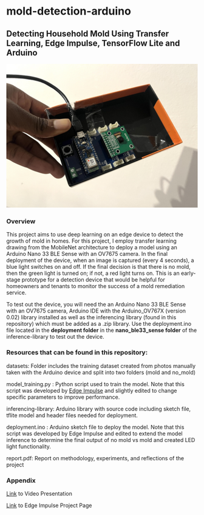 # mold-detection-arduino

## Detecting Household Mold  Using Transfer Learning, Edge Impulse, TensorFlow Lite and Arduino

<img src="build.jpg" width = "600" />

### Overview

This project aims to use deep learning on an edge device to detect the growth of mold in homes.  For this project, I employ transfer learning drawing from the MobileNet architecture to deploy a model using an Arduino Nano 33 BLE Sense with an OV7675 camera. In the final deployment of the device, when an image is captured (every 4 seconds), a blue light switches on and off. If the final decision is that there is no mold, then the green light is turned on; if not, a red light turns on. This is an early-stage prototype for a detection device that would be helpful for homeowners and tenants to monitor the success of a mold remediation service.

To test out the device, you will need the an Arduino Nano 33 BLE Sense with an OV7675 camera, Arduino IDE with the Arduino_OV767X (version 0.02) library installed as well as the inferencing library (found in this repository) which must be added as a .zip library. Use the deployment.ino file located in the **deployment folder** in the **nano_ble33_sense folder** of the inference-library to test out the device.

### Resources that can be found in this repository:

datasets: Folder includes the training dataset created from photos manually taken with the Arduino device and split into two folders (mold and no_mold)

model_training.py : Python script used to train the model. Note that this script was developed by [Edge Impulse](https://www.edgeimpulse.com) and slightly edited to change specific parameters to improve performance.

inferencing-library: Arduino library with source code including sketch file, tflite model and header files needed for deployment. 

deployment.ino : Arduino sketch file to deploy the model. Note that this script was developed by Edge Impulse and edited to extend the model inference to determine the final output of no mold vs mold and created LED light functionality.

report.pdf: Report on methodology, experiments, and reflections of the project

### Appendix

[Link](https://www.youtube.com/watch?v=LyyfgAZ16uk) to Video Presentation

[Link](https://studio.edgeimpulse.com/studio/184531/learning/keras-transfer-image/16) to Edge Impulse Project Page


